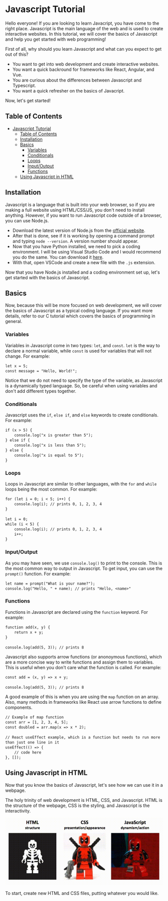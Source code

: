 # Javascript Tutorial

Hello everyone! If you are looking to learn Javacript, you have come to the right place. Javascript is the main language of the web and is used to create interactive websites. In this tutorial, we will cover the basics of Javascript and help you get started with web programming!

First of all, why should you learn Javascript and what can you expect to get out of this?
- You want to get into web development and create interactive websites.
- You want a quick backround for frameworks like React, Angular, and Vue.
- You are curious about the differences between Javascript and Typescript.
- You want a quick refresher on the basics of Javacript.

Now, let's get started!

## Table of Contents
- [Javascript Tutorial](#javascript-tutorial)
  - [Table of Contents](#table-of-contents)
  - [Installation](#installation)
  - [Basics](#basics)
    - [Variables](#variables)
    - [Conditionals](#conditionals)
    - [Loops](#loops)
    - [Input/Output](#inputoutput)
    - [Functions](#functions)
  - [Using Javascript in HTML](#using-javascript-in-html)

## Installation
Javascript is a language that is built into your web browser, so if you are making a full website using HTML/CSS/JS, you don't need to install anything. However, if you want to run Javascript code outside of a browser, you can use Node.js.

- Download the latest version of Node.js from the [official website](https://nodejs.org/en/download/).
- After that is done, see if it is working by opening a command prompt and typing `node --version`. A version number should appear.
- Now that you have Python installed, we need to pick a coding environment. I will be using Visual Studio Code and I would recommend you do the same. You can download it [here](https://code.visualstudio.com/).
- With that, open VSCode and create a new file with the `.js` extension.

Now that you have Node.js installed and a coding environment set up, let's get started with the basics of Javascript.

## Basics
Now, because this will be more focused on web development, we will cover the basics of Javascript as a typical coding language. If you want more details, refer to our C tutorial which covers the basics of programming in general.

### Variables
Variables in Javascript come in two types: `let`, and `const`. `let` is the way to declare a normal variable, while `const` is used for variables that will not change. For example:
```
let x = 5;
const message = "Hello, World!";
```

Notice that we do not need to specify the type of the variable, as Javascript is a dynamically typed language. So, be careful when using variables and don't add different types together.

### Conditionals
Javascript uses the `if`, `else if`, and `else` keywords to create conditionals. For example:
```
if (x > 5) {
    console.log("x is greater than 5");
} else if {
    console.log("x is less than 5");
} else {
    console.log("x is equal to 5");
}
```

### Loops
Loops in Javascript are similar to other languages, with the `for` and `while` loops being the most common. For example:
```
for (let i = 0; i < 5; i++) {
    console.log(i); // prints 0, 1, 2, 3, 4
}

let i = 0;
while (i < 5) {
    console.log(i); // prints 0, 1, 2, 3, 4
    i++;
}
```

### Input/Output
As you may have seen, we use `console.log()` to print to the console. This is the most common way to output in Javascript. To get input, you can use the `prompt()` function. For example:
```
let name = prompt("What is your name?");
console.log("Hello, " + name); // prints "Hello, <name>"
```

### Functions
Functions in Javascript are declared using the `function` keyword. For example:
```
function add(x, y) {
    return x + y;
}

console.log(add(5, 3)); // prints 8
```

Javascript also supports arrow functions (or anonoymous functions), which are a more concise way to write functions and assign them to variables. This is useful when you don't care what the function is called. For example:
```
const add = (x, y) => x + y;

console.log(add(5, 3)); // prints 8
```

A good example of this is when you are using the `map` function on an array. Also, many methods in frameworks like React use arrow functions to define components.
```
// Example of map function
const arr = [1, 2, 3, 4, 5];
const doubled = arr.map(x => x * 2);

// React useEffect example, which is a function but needs to run more than just one line in it
useEffect(() => {
    // code here
}, []);
```


## Using Javascript in HTML
Now that you know the basics of Javascript, let's see how we can use it in a webpage. 

The holy trinity of web development is HTML, CSS, and Javascript. HTML is the structure of the webpage, CSS is the styling, and Javascript is the interactivity.

![HTML, CSS, JS](../images/Blog-JavaScript-ve-SEO-Bot-Deneyiminizi-UXiniz-Kadar-Iyi-Hale.gif)

To start, create new HTML and CSS files, putting whatever you would like. 

